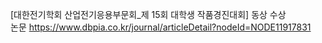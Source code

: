 [대한전기학회 산업전기응용부문회_제 15회 대학생 작품경진대회] 동상 수상 <br>
논문 https://www.dbpia.co.kr/journal/articleDetail?nodeId=NODE11917831
